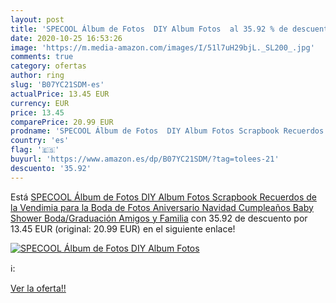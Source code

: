 ```yaml
---
layout: post
title: 'SPECOOL Álbum de Fotos  DIY Album Fotos  al 35.92 % de descuento'
date: 2020-10-25 16:53:26
image: 'https://m.media-amazon.com/images/I/51l7uH29bjL._SL200_.jpg'
comments: true
category: ofertas
author: ring
slug: 'B07YC21SDM-es'
actualPrice: 13.45 EUR
currency: EUR
price: 13.45
comparePrice: 20.99 EUR
prodname: 'SPECOOL Álbum de Fotos  DIY Album Fotos Scrapbook Recuerdos de la Vendimia para la Boda de Fotos Aniversario Navidad Cumpleaños Baby Shower  Boda/Graduación Amigos y Familia'
country: 'es'
flag: '🇪🇸'
buyurl: 'https://www.amazon.es/dp/B07YC21SDM/?tag=tolees-21'
descuento: '35.92'
---
```


Está [SPECOOL Álbum de Fotos  DIY Album Fotos Scrapbook Recuerdos de la Vendimia para la Boda de Fotos Aniversario Navidad Cumpleaños Baby Shower  Boda/Graduación Amigos y Familia](https://www.amazon.es/dp/B07YC21SDM/?tag=tolees-21) con 35.92 de descuento por 13.45 EUR (original: 20.99 EUR) en el siguiente enlace!

[![SPECOOL Álbum de Fotos  DIY Album Fotos ](https://m.media-amazon.com/images/I/51l7uH29bjL._SL200_.jpg)](https://www.amazon.es/dp/B07YC21SDM/?tag=tolees-21)

ℹ️:


[Ver la oferta!!](https://www.amazon.es/dp/B07YC21SDM/?tag=tolees-21)
